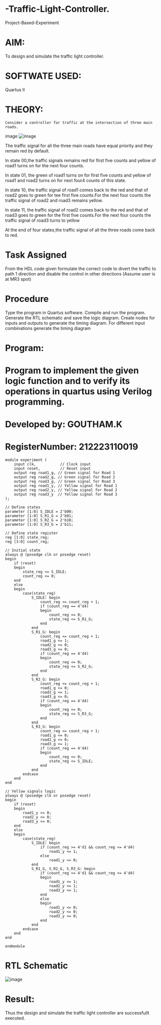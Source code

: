 # -Traffic-Light-Controller.
Project-Based-Experiment
# AIM:

To design and simulate the traffic light controller.

# SOFTWATE USED:

Quartus II

# THEORY:

 	Consider a controller for traffic at the intersection of three main roads.  
image
![image](https://github.com/Hariveeraprasad-2006/-Traffic-Light-Controller./assets/145049988/6bc4237e-a637-4c7e-bc47-df429bf77aec)


The traffic signal for all the three main roads have equal priority and they remain red by default.

In state 00,the traffic signals remains red for first five counts and yellow of road1 turns on for the next four counts.

In state 01, the green of road1 turns on for first five counts and yellow of road1 and road2 turns on for next four4 counts of this state.

In state 10, the traffic signal of road1 comes back to the red and that of road2 goes to green for tee first five counts.For the next four counts the traffic signal of road2 and road3 remains yellow.

In state 11, the traffic signal of road2 comes back to the red and that of road3 goes to green for the first five counts.For the next four counts the traffic signal of road3 turns to yellow

At the end of four states,the traffic signal of all the three roads come back to red.

# Task Assigned

From the HDL code given formulate the correct code  to divert the traffic to path 1 direction and disable the control in other directions (Assume user is at MR3 spot)

# Procedure

Type the program in Quartus software.
Compile and run the program.
Generate the RTL schematic and save the logic diagram.
Create nodes for inputs and outputs to generate the timing diagram.
For different input combinations generate the timing diagram
# Program:

# Program to implement the given logic function and to verify its operations in quartus using Verilog programming.
# Developed by: GOUTHAM.K
# RegisterNumber: 212223110019
```
module experiment (
    input clk,           // Clock input
    input reset,         // Reset input
    output reg road1_g, // Green signal for Road 1
    output reg road2_g, // Green signal for Road 2
    output reg road3_g, // Green signal for Road 3
    output reg road1_y, // Yellow signal for Road 1
    output reg road2_y, // Yellow signal for Road 2
    output reg road3_y  // Yellow signal for Road 3
);

// Define states
parameter [1:0] S_IDLE = 2'b00;
parameter [1:0] S_R1_G = 2'b01;
parameter [1:0] S_R2_G = 2'b10;
parameter [1:0] S_R3_G = 2'b11;

// Define state register
reg [1:0] state_reg;
reg [3:0] count_reg;

// Initial state
always @ (posedge clk or posedge reset)
begin
    if (reset)
    begin
        state_reg <= S_IDLE;
        count_reg <= 0;
    end
    else
    begin
        case(state_reg)
            S_IDLE: begin
                count_reg <= count_reg + 1;
                if (count_reg == 4'd4)
                begin
                    count_reg <= 0;
                    state_reg <= S_R1_G;
                end
            end
            S_R1_G: begin
                count_reg <= count_reg + 1;
                road1_g <= 1;
                road2_g <= 0;
                road3_g <= 0;
                if (count_reg == 4'd4)
                begin
                    count_reg <= 0;
                    state_reg <= S_R2_G;
                end
            end
            S_R2_G: begin
                count_reg <= count_reg + 1;
                road1_g <= 0;
                road2_g <= 1;
                road3_g <= 0;
                if (count_reg == 4'd4)
                begin
                    count_reg <= 0;
                    state_reg <= S_R3_G;
                end
            end
            S_R3_G: begin
                count_reg <= count_reg + 1;
                road1_g <= 0;
                road2_g <= 0;
                road3_g <= 1;
                if (count_reg == 4'd4)
                begin
                    count_reg <= 0;
                    state_reg <= S_IDLE;
                end
            end
        endcase
    end
end

// Yellow signals logic
always @ (posedge clk or posedge reset)
begin
    if (reset)
    begin
        road1_y <= 0;
        road2_y <= 0;
        road3_y <= 0;
    end
    else
    begin
        case(state_reg)
            S_IDLE: begin
                if (count_reg >= 4'd1 && count_reg <= 4'd4)
                    road1_y <= 1;
                else
                    road1_y <= 0;
            end
            S_R1_G, S_R2_G, S_R3_G: begin
                if (count_reg >= 4'd1 && count_reg <= 4'd4)
                begin
                    road1_y <= 1;
                    road2_y <= 1;
                    road3_y <= 1;
                end
                else
                begin
                    road1_y <= 0;
                    road2_y <= 0;
                    road3_y <= 0;
                end
            end
        endcase
    end
end

endmodule
```
# RTL Schematic
![image](https://github.com/Hariveeraprasad-2006/-Traffic-Light-Controller./assets/145049988/703998cf-2dc7-4d94-a5b1-c97bf4a47997)
# Result: 
Thus the design and simulate the traffic light controller are successfullt executed.
